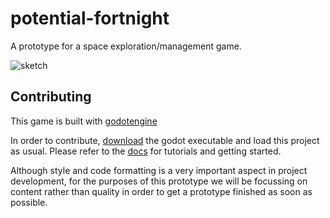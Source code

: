 # potential-fortnight

A prototype for a space exploration/management game.

![sketch](https://cloud.githubusercontent.com/assets/2179547/13969920/241d406a-f04b-11e5-95a2-b51d8bcd1df9.png)

Contributing
-----------
This game is built with [godotengine](https://godotengine.org)

In order to contribute, [download](https://godotengine.org/download) the godot executable and load this project as usual. Please refer to the [docs](http://docs.godotengine.org/en/stable/) for tutorials and getting started.

Although style and code formatting is a very important aspect in project development, for the purposes of this prototype we will be focussing on content rather than quality in order to get a prototype finished as soon as possible.
